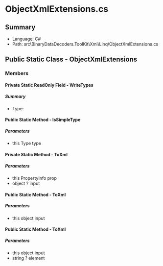 ﻿# ObjectXmlExtensions.cs

## Summary

* Language: C#
* Path: src\BinaryDataDecoders.ToolKit\Xml\Linq\ObjectXmlExtensions.cs

## Public Static Class - ObjectXmlExtensions

### Members

#### Private Static ReadOnly Field - WriteTypes

##### Summary

 * Type: 

#### Public Static Method - IsSimpleType

#####  Parameters

 - this Type type 

#### Private Static Method - ToXml

#####  Parameters

 - this PropertyInfo prop 
 - object ? input 

#### Public Static Method - ToXml

#####  Parameters

 - this object input 

#### Public Static Method - ToXml

#####  Parameters

 - this object input 
 - string ? element 

